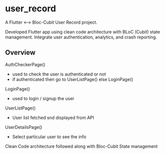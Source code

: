 # user_record

A Flutter <--> Bloc-Cubit User Record project.

Developed Flutter app using clean code architecture with BLoC (Cubit) state management.
Integrate user authentication, analytics, and crash reporting.

## Overview

AuthCheckerPage()
- used to check the user is authenticated or not
- if authenticated then go to UserListPage() else LoginPage()

LoginPage()
- used to login / signup the user

UserListPage()
- User list fetched snd displayed from API

UserDetailsPage()
- Select particular user to see the info

Clean Code architecture followed along with Bloc-Cubit State management